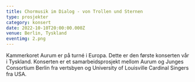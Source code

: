 ```yaml
---
title: Chormusik im Dialog - von Trollen und Sternen
type: prosjekter
category: konsert
date: 2022-10-10T20:00:00.000Z
venue: Berlin, Tyskland
eventimg: 2.png
---
```

Kammerkoret Aurum er på turné i Europa. Dette er den første konserten vår i Tyskland. Konserten er et samarbeidsprosjekt mellom Aurum og Junges Consortium Berlin fra vertsbyen og University of Louisville Cardinal Singers fra USA.